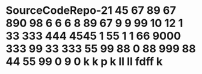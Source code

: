 # SourceCodeRepo-21 45 67 89 67 890 98 6 6 6 8 89 67 9 9 99 10 12 1  33 333 444 4545 1 55 1 1 66 9000 333 99 33 333 55 99 88 0 88 999 88 44 55 99 0 9 0 k k p k ll ll fdff k
